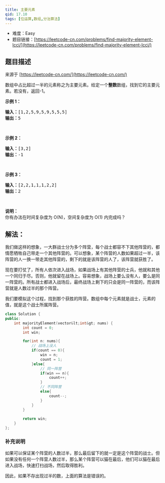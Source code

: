 ```yaml
---
title: 主要元素
qid: 17.10
tags: [位运算,数组,分治算法]
---
```



- 难度：Easy
- 题目链接：[https://leetcode-cn.com/problems/find-majority-element-lcci/](https://leetcode-cn.com/problems/find-majority-element-lcci/)


## 题目描述

来源于 [https://leetcode-cn.com/](https://leetcode-cn.com/)

<p>数组中占比超过一半的元素称之为主要元素。给定一个<strong>整数</strong>数组，找到它的主要元素。若没有，返回-1。</p>

<p><strong>示例 1：</strong></p>

<pre><strong>输入：</strong>[1,2,5,9,5,9,5,5,5]
<strong>输出：</strong>5</pre>

<p>&nbsp;</p>

<p><strong>示例 2：</strong></p>

<pre><strong>输入：</strong>[3,2]
<strong>输出：</strong>-1</pre>

<p>&nbsp;</p>

<p><strong>示例 3：</strong></p>

<pre><strong>输入：</strong>[2,2,1,1,1,2,2]
<strong>输出：</strong>2</pre>

<p>&nbsp;</p>

<p><strong>说明：</strong><br>
你有办法在时间复杂度为 O(N)，空间复杂度为 O(1) 内完成吗？</p>


## 解法：


我们做这样的想象，一大群战士分为多个阵营，每个战士都容不下其他阵营的，都情愿牺牲自己带走一个其他阵营的。可以想象，某个阵营的人数如果超过一半，该阵营的人一换一带走其他阵营的，剩下的就是该阵营的人了，该阵营就获胜了。


现在要打仗了，所有人依次进入战场，如果战场上有其他阵营的士兵，他就和其他一个同归于尽。否则，他就留在战场上。容易想象，战场上要么没有人，要么是同一阵营的。所有战士都进入战场后，最终战场上剩下的只会是同一阵营的，而该阵营就是人数过半的那个阵营。

我们要模拟这个过程，找到那个获胜的阵营。数组中每个元素就是战士，元素的值，就是这个战士所属阵营。


```cpp
class Solution {
public:
    int majorityElement(vector&lt;int&gt; nums) {
        int count = 0;
        int win;

        for(int n: nums){
            // 战场上没人
            if(count == 0){
                win = n;
                count = 1;
            }else{
                // 同一阵营
                if(win == n){
                    count++;
                }
                // 不同阵营
                else{
                    count--;
                }
            }
        }
        
        return win;
    }
};
```

### 补充说明

如果可以保证某个阵营的人数过半，那么最后留下的就一定是这个阵营的战士。但如果没有任何一个阵营人数过半，那么某个阵营可以猫在最后，他们可以猫在最后进入战场，快速打扫战场，然后取得胜利。

因此，如果不存出现过半的数，上面的算法是错误的。